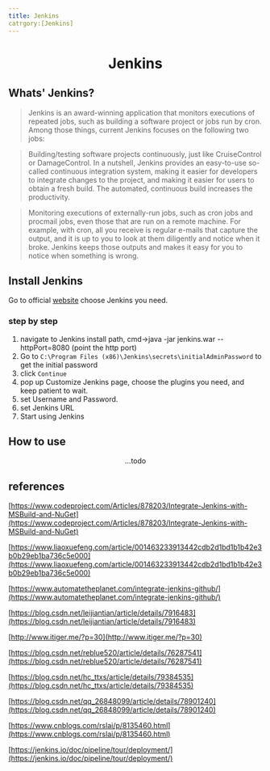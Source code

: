 ```yaml
---
title: Jenkins
catrgory:[Jenkins]
---
```


# <center>Jenkins</center>

## Whats' Jenkins?
> Jenkins is an award-winning application that monitors executions of repeated jobs, such as building a software project or jobs run by cron. Among those things, current Jenkins focuses on the following two jobs:

> Building/testing software projects continuously, just like CruiseControl or DamageControl. In a nutshell, Jenkins provides an easy-to-use so-called continuous integration system, making it easier for developers to integrate changes to the project, and making it easier for users to obtain a fresh build. The automated, continuous build increases the productivity.

> Monitoring executions of externally-run jobs, such as cron jobs and procmail jobs, even those that are run on a remote machine. For example, with cron, all you receive is regular e-mails that capture the output, and it is up to you to look at them diligently and notice when it broke. Jenkins keeps those outputs and makes it easy for you to notice when something is wrong.

## Install Jenkins
Go to official [website](https://jenkins.io/) choose Jenkins you need.
### step by step
1. navigate to Jenkins install path, cmd->java -jar jenkins.war --httpPort=8080 (point the http port)
2. Go to `C:\Program Files (x86)\Jenkins\secrets\initialAdminPassword` to get the initial password
3. click `Continue`
4. pop up Customize Jenkins page, choose the plugins you need, and keep patient to wait.
5. set Username and Password. 
6. set Jenkins URL
7. Start using Jenkins

## How to use
<center>...todo</center>





## references
[https://www.codeproject.com/Articles/878203/Integrate-Jenkins-with-MSBuild-and-NuGet](https://www.codeproject.com/Articles/878203/Integrate-Jenkins-with-MSBuild-and-NuGet)

[https://www.liaoxuefeng.com/article/001463233913442cdb2d1bd1b1b42e3b0b29eb1ba736c5e000](https://www.liaoxuefeng.com/article/001463233913442cdb2d1bd1b1b42e3b0b29eb1ba736c5e000)

[https://www.automatetheplanet.com/integrate-jenkins-github/](https://www.automatetheplanet.com/integrate-jenkins-github/)

[https://blog.csdn.net/leijiantian/article/details/7916483](https://blog.csdn.net/leijiantian/article/details/7916483)

[http://www.itiger.me/?p=30](http://www.itiger.me/?p=30)

[https://blog.csdn.net/reblue520/article/details/76287541](https://blog.csdn.net/reblue520/article/details/76287541)

[https://blog.csdn.net/hc_ttxs/article/details/79384535](https://blog.csdn.net/hc_ttxs/article/details/79384535)

[https://blog.csdn.net/qq_26848099/article/details/78901240](https://blog.csdn.net/qq_26848099/article/details/78901240)

[https://www.cnblogs.com/rslai/p/8135460.html](https://www.cnblogs.com/rslai/p/8135460.html)

[https://jenkins.io/doc/pipeline/tour/deployment/](https://jenkins.io/doc/pipeline/tour/deployment/)
